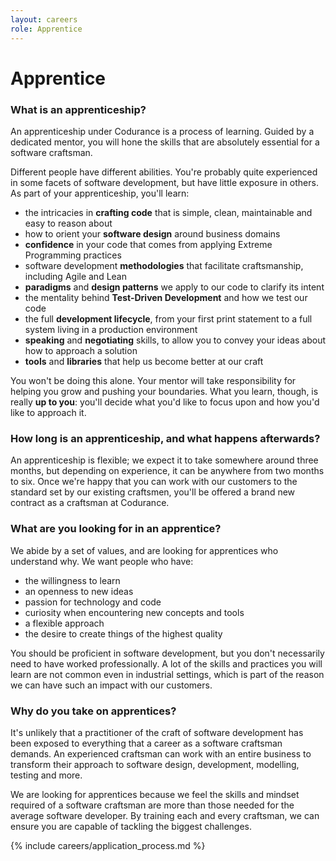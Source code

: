 ```yaml
---
layout: careers
role: Apprentice
---
```


# Apprentice

### What is an apprenticeship?

An apprenticeship under Codurance is a process of learning. Guided by a dedicated mentor, you will hone the skills that are absolutely essential for a software craftsman.

Different people have different abilities. You're probably quite experienced in some facets of software development, but have little exposure in others. As part of your apprenticeship, you'll learn:

  * the intricacies in **crafting code** that is simple, clean, maintainable and easy to reason about
  * how to orient your **software design** around business domains
  * **confidence** in your code that comes from applying Extreme Programming practices
  * software development **methodologies** that facilitate craftsmanship, including Agile and Lean
  * **paradigms** and **design patterns** we apply to our code to clarify its intent
  * the mentality behind **Test-Driven Development** and how we test our code
  * the full **development lifecycle**, from your first print statement to a full system living in a production environment
  * **speaking** and **negotiating** skills, to allow you to convey your ideas about how to approach a solution
  * **tools** and **libraries** that help us become better at our craft

You won't be doing this alone. Your mentor will take responsibility for helping you grow and pushing your boundaries. What you learn, though, is really **up to you**: you'll decide what you'd like to focus upon and how you'd like to approach it.

### How long is an apprenticeship, and what happens afterwards?

An apprenticeship is flexible; we expect it to take somewhere around three months, but depending on experience, it can be anywhere from two months to six. Once we're happy that you can work with our customers to the standard set by our existing craftsmen, you'll be offered a brand new contract as a craftsman at Codurance.

### What are you looking for in an apprentice?

We abide by a set of values, and are looking for apprentices who understand why. We want people who have:

  * the willingness to learn
  * an openness to new ideas
  * passion for technology and code
  * curiosity when encountering new concepts and tools
  * a flexible approach
  * the desire to create things of the highest quality

You should be proficient in software development, but you don't necessarily need to have worked professionally. A lot of the skills and practices you will learn are not common even in industrial settings, which is part of the reason we can have such an impact with our customers.

### Why do you take on apprentices?

It's unlikely that a practitioner of the craft of software development has been exposed to everything that a career as a software craftsman demands. An experienced craftsman can work with an entire business to transform their approach to software design, development, modelling, testing and more.

We are looking for apprentices because we feel the skills and mindset required of a software craftsman are more than those needed for the average software developer. By training each and every craftsman, we can ensure you are capable of tackling the biggest challenges.

{% include careers/application_process.md %}
